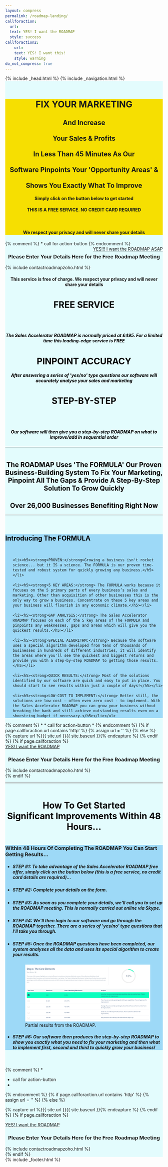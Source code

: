 ```yaml
---
layout: compress
permalink: /roadmap-landing/
callforaction:
  url:
  text: YES! I want the ROADMAP
  style: success    
callforaction2:
    url:
    text: YES! I want this!
    style: warning  
do_not_compress: true      
---
```


<html class="no-js" lang="{% if site.language == nil %}en{% else %}{{ site.language }}{% endif %}">
<head>
	{% include _head.html %}
	<meta name="viewport" content="width=device-width, initial-scale=1">
  <link rel= "stylesheet" href="/assets/css/modalstyle.css">

  <link rel="stylesheet" type="text/css" href="https://cdn.wpcc.io/lib/1.0.2/cookieconsent.min.css"/><script src="https://cdn.wpcc.io/lib/1.0.2/cookieconsent.min.js" defer></script><script>window.addEventListener("load", function(){window.wpcc.init({"border":"thin","corners":"small","colors":{"popup":{"background":"#edfdfa","text":"#000000","border":"#5ec2b6"},"button":{"background":"#5ec2b6","text":"#ffffff"}},"position":"bottom","content":{"href":"https://www.superneconsulting.co.uk/cookies","message":"This website uses cookies to ensure you get the best experience.  ","button":"OK I understand!"}})});</script>
</head>

<body id="top-of-page" class="{{ layout.format }}">
	{% include _navigation.html %}
<div class="panel" style="background-color: rgba(0, 243, 255, .1);"> <!--background color-->

<div class="panel radius" style="background-image: url('/images/racer2.jpg'); background-repeat: no-repeat; background-attachment: fixed;">

  <div class="row"> <!--display two columns-->
    <div class="column-first left" style="background-color:none;"> <!--display left column--->
        <img src="{{ site.url }}{{ site.baseurl }}/images/roadmap.jpg" alt="">
    </div> <!-- end column left-->
    <div class="column-first right" style="background: #F6DF01; text-align: center">
      <h1>FIX YOUR MARKETING</h1>
      <p><h2>
  		And Increase<br><br>Your Sales & Profits<br><br>In Less Than 45 Minutes As Our<br><br> Software Pinpoints Your 'Opportunity Areas' &<br><br>Shows You Exactly What To Improve</h2>
  		<h4>Simply click on the button below to get started</h4></p>
  		<h4>THIS IS A FREE SERVICE. NO CREDIT CARD REQUIRED</h4><br>
      <h4>We respect your privacy and will never share your details</h4>
    </div> <!-- end column right-->
  </div> <!-- end display two columns-->
  <div class="row">  <!--Row containing CTA-->
    {% comment %}
    * call for action-button
    {% endcomment %}
    <!-- modal 1 -->
    <a href="#m1-o"  class="link-1" id="m1-c" style="float:right">YES!!! I want the ROADMAP ASAP</a>
      <div class="modal-container" id="m1-o" style="--m-background: rgba(0, 243, 255, 0.2);">
          <div class="modal" style="--m-shadow: 10 10 10rem 0.4"><!--start modal class-->
            <h3 align=center class="modal__title">Please Enter Your Details Here for the Free Roadmap Meeting</h3>
            {% include contactroadmapzoho.html %}
            <h4 align=center >This service is free of charge. We respect your privacy and will never share your details</h4>
            <a href="#m1-c" class="link-2"></a>
         </div> <!--/modal class-->
      </div> <!-- /modal 1 -->
  </div> <!--end row for CTA-->
</div><!-- end background image-->

<div class="row"  ><!--Plain light blue background-->
<!--<table style="width:100%" >
  <tr>
    <th><h1><span style="color:black; font-weight:bold">FREE SERVICE</span></h1></th>
    <th><h1><span style="color:black; font-weight:bold">PINPOINT ACCURACY<br></span></h1></th>
    <th><h1><span style="color:black; font-weight:bold">STEP-BY-STEP</span></h1></th>
  </tr>
  <tr>
    <td><h5><span style="color:black; font-weight:bold">The Sales Accelerator ROADMAP is normally priced at £495. For a limited time this leading-edge service is <strong>FREE</strong></span></h5></td>
    <td><h5><span style="color:black; font-weight:bold">After answering a series of 'yes/no' type questions our software will accurately analyse your sales and marketing</span></h5></td>
    <td><h5><span style="color:black; font-weight:bold">Our software will then give you a step-by-step ROADMAP on what to improve/add in sequential order</span></h5></td>
  </tr> </table> -->
  <div class="row"> <!--display three columns-->
    <div class="column-three" style="background: none;   text-align: center;">
      <h1><span style="color:black; font-weight:bold">FREE SERVICE</span></h1><br><br>
      <h5><span style="color:black; font-weight:bold">The Sales Accelerator ROADMAP is normally priced at £495. For a limited time this leading-edge service is <strong>FREE</strong></span></h5>
    </div> <!-- end left3 column-->
    <div class="column-three" style="background: none;   text-align: center;">
      <h1><span style="color:black; font-weight:bold">PINPOINT ACCURACY<br></span></h1>
      <h5><span style="color:black; font-weight:bold">After answering a series of 'yes/no' type questions our software will accurately analyse your sales and marketing</span></h5>
    </div><!-- end center3 column-->
    <div class="column-three" style="background: none;   text-align: center; ">
      <h1><span style="color:black; font-weight:bold">STEP-BY-STEP</span></h1><br><br>
      <h5><span style="color:black; font-weight:bold">Our software will then give you a step-by-step ROADMAP on what to improve/add in sequential order</span></h5>
   </div><!-- end right3 column -->
  </div><!-- end display three columns -->
</div><!--end Plain background-->
<hr>
<div class="row">
    <div class="column" style="background: none;   text-align: center; color: black;">
      <h2>The ROADMAP Uses 'The FORMULA' Our Proven Business-Building System To Fix Your Marketing, Pinpoint All The Gaps & Provide A Step-By-Step Solution To Grow Quickly</h2>
      <h2>Over 26,000 Businesses Benefiting Right Now</h2><hr>
    </div>
</div> <!--end of row-->

<div class="row" > <!--display two columns-->
  <div class="column-first left" style="background-color:none;">
      <img src="{{ site.url }}{{ site.baseurl }}/images/Formula-vert.jpg" alt="">
  </div> <!-- end column left-->
  <div class="column-first right" style="background: rgba(141, 209, 247, 0.8);  text-align: left">
    <h2><span style="color:black; align:center; font-weight:bold">Introducing The FORMULA</span></h2><br><ul>

    <li><h5><strong>PROVEN:</strong>Growing a business isn't rocket science... but it IS a science. The FORMULA is our proven time-tested and robust system for quickly growing any business.</h5></li>

    <li><h5><strong>5 KEY AREAS:</strong> The FORMULA works because it focuses on the 5 primary parts of every business’s sales and marketing. Other than acquisition of other businesses this is the only way to grow a business. Concentrate on these 5 key areas and your business will flourish in any economic climate.</h5></li>

    <li><h5><strong>GAP ANALYSIS:</strong> The Sales Accelerator ROADMAP focuses on each of the 5 key areas of The FORMULA and pinpoints any weaknesses, gaps and areas which will give you the quickest results.</h5></li>

    <li><h5><strong>SPECIAL ALGORITHM:</strong> Because the software uses a special algorithm developed from tens of thousands of businesses in hundreds of different industries, it will identify the areas where you'll see the quickest and biggest returns and provide you with a step-by-step ROADMAP to getting those results.</h5></li>

    <li><h5><strong>QUICK RESULTS:</strong> Most of the solutions identified by our software are quick and easy to put in place. You should start to see results within just a couple of days!</h5></li>

    <li><h5><strong>LOW-COST TO IMPLEMENT:</strong> Better still, the solutions are low-cost – often even zero cost - to implement. With the Sales Accelerator ROADMAP you can grow your business without breaking the bank and still achieve outstanding results even on a shoestring budget if necessary.</h5></li></ul>
  </div> <!-- end column right-->
</div> <!-- end display two columns-->
<div class="spec-box" >
    {% comment %}
    *
    * call for action-button
    *
    {% endcomment %}
    {% if page.callforaction.url contains 'http' %}
    {% assign url = '' %}
    {% else %}
    {% capture url %}{{ site.url }}{{ site.baseurl }}{% endcapture %}
    {% endif %}
    {% if page.callforaction %}
    <div class="box">
      <a href="#m3-o" align=center class="link-1" id="m3-c">YES! I want the ROADMAP</a>
        <div class="modal-container" id="m3-o" style="--m-background: rgba(0, 243, 255, 0.2);">
          <div class="modal" style="--m-shadow: 10 10 10rem 0.4">
            <h3 align=center class="modal__title">Please Enter Your Details Here for the Free Roadmap Meeting</h3>
            {% include contactroadmapzoho.html %}
            <a href="#m3-c" class="link-2"></a>
          </div> <!--end modal text-->
        </div> <!--end modal container--><!-- modal 3 box -->
    </div> <!-- /modal 3 box -->
    {% endif %}
</div><!--end of row-->
<hr>
<div class="row">
    <div class="column" style="background: none;  text-align: center; color: black; ">
      <h1>How To Get Started <br>Significant Improvements Within 48 Hours...</h1>
    </div> <!--end column-->
</div> <!--end of row-->

<div class="row" > <!--display two columns-->
  <div class="column-second left2" style="background: rgba(141, 209, 247, 0.8);  text-align: left">
    <h3>Within 48 Hours Of Completing The ROADMAP You Can Start Getting Results...</h3><ul>
    <li><h5><strong>STEP #1:</strong> To take advantage of the Sales Accelerator ROADMAP free offer, simply click on the button below (this is a free service, no credit card details are required)...</h5></li>
    <li><h5><strong>STEP #2:</strong> Complete your details on the form.</h5></li>
    <li><h5><strong>STEP #3:</strong> As soon as you complete your details, we'll call you to set up the ROADMAP meeting. This is normally carried out online via Skype.</h5></li>
    <li><h5><strong>STEP #4:</strong> We'll then login to our software and go through the ROADMAP together. There are a series of 'yes/no' type questions that I'll take you through.</h5></li>
    <li><h5><strong>STEP #5:</strong> Once the ROADMAP questions have been completed, our system analyses all the data and uses its special algorithm to create your results.</h5></li>
      <figure>
        <img src="/images/roadmap-result.png/" class="responsive" alt="">
        <figcaption>Partial results from the ROADMAP.</figcaption>
      </figure>
    <li><h5><strong>STEP #6:</strong> Our software then produces the step-by-step ROADMAP to show you exactly what you need to fix your marketing and then what to implement first, second and third to quickly grow your business!</h5></li></ul>
  </div> <!-- end column left2-->
  <div class="column-second right2" style="background-color:none;">
      <img src="{{ site.url }}{{ site.baseurl }}/images/roadmap-process.jpg" alt="">
  </div> <!-- end column right2-->
</div> <!-- end display two columns-->

{% comment %}
*
* call for action-button
*
{% endcomment %}
{% if page.callforaction.url contains 'http' %}
{% assign url = '' %}
{% else %}

{% capture url %}{{ site.url }}{{ site.baseurl }}{% endcapture %}
{% endif %}
{% if page.callforaction %}

<div class="box"><!-- modal 3 -->
  <a href="#m3-o" class="link-1" id="m3-c">YES! I want the ROADMAP</a>
    <div class="modal-container" id="m3-o" style="--m-background: transparent;">
        <div class="modal" style="--m-shadow: 0 0 10rem 0">
          <h3 align=center class="modal__title">Please Enter Your Details Here for the Free Roadmap Meeting</h3>
          {% include contactroadmapzoho.html %}
          <a href="#m3-c" class="link-2"></a>
        </div> <!--end modal content-->
    </div> <!--end modal container-->
</div><!-- /modal 3 -->
{% endif %}
</div> <!--end background color-->
</body>
<div class="panel" style="background-color: none;"> <!--background color-->
{% include _footer.html %}
<!-- Include LinkedIn script -->
<script type="text/javascript">
		_linkedin_partner_id = "1107945";
		window._linkedin_data_partner_ids = window._linkedin_data_partner_ids || [];
		window._linkedin_data_partner_ids.push(_linkedin_partner_id);
		</script><script type="text/javascript">
		(function(){var s = document.getElementsByTagName("script")[0];
		var b = document.createElement("script");
		b.type = "text/javascript";b.async = true;
		b.src = "https://snap.licdn.com/li.lms-analytics/insight.min.js";
		s.parentNode.insertBefore(b, s);})();
</script>
<noscript>
	<img height="1" width="1" style="display:none;" alt="" src="https://px.ads.linkedin.com/collect/?pid=1107945&fmt=gif" />
</noscript>
</div>
</html>

